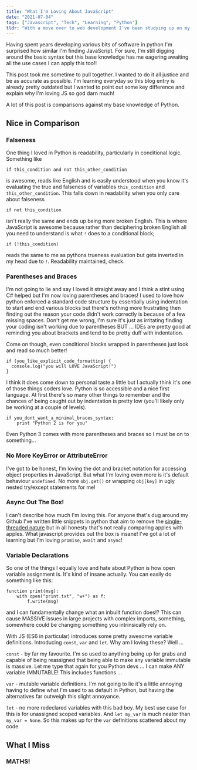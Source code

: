 ```yaml
---
title: "What I'm Loving About JavaScript"
date: "2021-07-04"
tags: ["Javascript", "Tech", "Learning", "Python"]
tldr: "With a move over to web development I've been studying up on my JavaScript. Having mostly developed in Python I've been pondering on the differences and loving all things JS right about now."
---
```


Having spent years developing various bits of software in python I'm surprised how similar I'm finding JavaScript. For sure, I'm still digging around the basic syntax but this base knowledge has me eagering awaiting all the use cases I can apply this too!!

This post took me sometime to pull together. I wanted to do it all justice and be as accurate as possible. I'm learning everyday so this blog entry is already pretty outdated but I wanted to point out some key difference and explain why I'm loving JS so god darn much!

A lot of this post is comparisons against my base knowledge of Python.

## Nice in Comparison
### Falseness
One thing I loved in Python is readability, particularly in conditional logic. Something like
```
if this_condition and not this_other_condition
```
is awesome, reads like English and is easily understood when you know it's evaluating the true and falseness of variables `this_condition` and `this_other_condition`. This falls down in readability when you only care about falseness
```
if not this_condition
```
isn't really the same and ends up being more broken English. This is where JavaScript is awesome because rather than deciphering broken English all you need to understand is what `!` does to a conditional block;
```
if (!this_condition)
```
reads the same to me as pythons trueness evaluation but gets inverted in my head due to `!`. Readability maintained, check.

### Parentheses and Braces

I'm not going to lie and say I loved it straight away and I think a stint using C# helped but I'm now loving parentheses and braces! I used to love how python enforced a standard code structure by essentially using indentation to start and end various blocks but there's nothing more frustrating then finding out the reason your code didn't work correctly is because of a few missing spaces. Don't get me wrong, I'm sure it's just as irritating finding your coding isn't working due to parentheses BUT ... IDEs are pretty good at reminding you about brackets and tend to be pretty duff with indentation.

Come on though, even conditional blocks wrapped in parentheses just look and read so much better!

```
if (you_like_explicit_code_formatting) {
  console.log("you will LOVE JavaScript!")
}
```

I think it does come down to personal taste a little but I actually think it's one of those things coders love. Python is so accessible and a nice first language. At first there's so many other things to remember and the chances of being caught out by indentation is pretty low (you'll likely only be working at a couple of levels).

```
if you_dont_want_a_minimal_braces_syntax:
    print "Python 2 is for you"
```

Even Python 3 comes with more parentheses and braces so I must be on to something...

### No More KeyError or AttributeError

I've got to be honest, I'm loving the dot and bracket notation for accessing object properties in JavaScript. But what I'm loving even more is it's default behaviour `undefined`. No more `obj.get()` or wrapping `obj[key]` in ugly nested try/except statements for me!

### Async Out The Box!

I can't describe how much I'm loving this. For anyone that's dug around my Github I've written little snippets in python that aim to remove the [single-threaded nature](https://www.github.com/adamsuk/pyStuff/tree/main/multi_proc.py) but in all honesty that's not really comparing apples with apples. What javascript provides out the box is insane! I've got a lot of learning but I'm loving `promise`, `await` and `async`!

### Variable Declarations

So one of the things I equally love and hate about Python is how open variable assignment is. It's kind of insane actually. You can easily do something like this:
```
function print(msg):
    with open("print.txt", "w+") as f:
        f.write(msg)
```
and I can fundamentally change what an inbuilt function does!? This can cause MASSIVE issues in large projects with complex imports, something, somewhere could be changing something you intrinsically rely on.

With JS (ES6 in particular) introduces some pretty awesome variable definitions. Introducing `const`, `var` and `let`. Why am I loving these? Well ...

`const` - by far my favourite. I'm so used to anything being up for grabs and capable of being reassigned that being able to make any variable immutable is massive. Let me type that again for you Python devs ... I can make ANY variable IMMUTABLE! This includes functions ...

`var` - mutable variable definitions. I'm not going to lie it's a little annoying having to define what I'm used to as default in Python, but having the alternatives far outweigh this slight annoyance.

`let` - no more redeclared variables with this bad boy. My best use case for this is for unassigned scoped variables. And `let my_var` is much neater than `my_var = None`. So this makes up for the `var` definitions scattered about my code.


## What I Miss
### MATHS!
